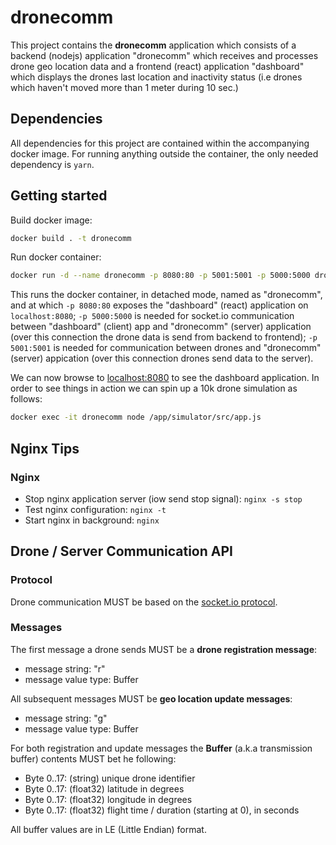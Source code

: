 # dronecomm

This project contains the **dronecomm** application which consists of a
backend (nodejs) application "dronecomm" which receives and processes drone geo
location data and a frontend (react) application "dashboard" which displays the
drones last location and inactivity status (i.e drones which haven't moved more
than 1 meter during 10 sec.)

## Dependencies

All dependencies for this project are contained within the accompanying docker
image. For running anything outside the container, the only needed dependency
is `yarn`.

## Getting started

Build docker image:

```sh
docker build . -t dronecomm
```

Run docker container:

```sh
docker run -d --name dronecomm -p 8080:80 -p 5001:5001 -p 5000:5000 dronecomm:latest
```

This runs the docker container, in detached mode, named as "dronecomm", and at
which `-p 8080:80` exposes the "dashboard" (react) application on `localhost:8080`;
`-p 5000:5000` is needed for socket.io communication between "dashboard" (client)
app and "dronecomm" (server) application (over this connection the drone data is
send from backend to frontend); `-p 5001:5001` is needed for communication
between drones and "dronecomm" (server) appication (over this connection drones
send data to the server).

We can now browse to [localhost:8080](http://localhost:8080) to see the
dashboard application. In order to see things in action we can spin up a 10k
drone simulation as follows:

```sh
docker exec -it dronecomm node /app/simulator/src/app.js
```

## Nginx Tips

### Nginx

 - Stop nginx application server (iow send stop signal): `nginx -s stop`
 - Test nginx configuration: `nginx -t`
 - Start nginx in background: `nginx`

## Drone / Server Communication API

### Protocol

Drone communication MUST be based on the [socket.io protocol](https://github.com/socketio/socket.io-protocol).

### Messages

The first message a drone sends MUST be a **drone registration message**:

- message string: "r"
- message value type: Buffer

All subsequent messages MUST be **geo location update messages**:

- message string: "g"
- message value type: Buffer

For both registration and update messages the **Buffer** (a.k.a transmission
buffer) contents MUST bet he following:

- Byte 0..17: (string) unique drone identifier
- Byte 0..17: (float32) latitude in degrees
- Byte 0..17: (float32) longitude in degrees
- Byte 0..17: (float32) flight time / duration  (starting at 0), in seconds

All buffer values are in LE (Little Endian) format.
